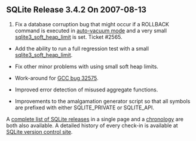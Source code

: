 ## SQLite Release 3\.4\.2 On 2007\-08\-13

1. Fix a database corruption bug that might occur if a ROLLBACK command
is executed in [auto\-vacuum mode](../pragma.html#pragma_auto_vacuum)
and a very small [sqlite3\_soft\_heap\_limit](../c3ref/soft_heap_limit.html) is set.
Ticket \#2565\.

- Add the ability to run a full regression test with a small
[sqlite3\_soft\_heap\_limit](../c3ref/soft_heap_limit.html).

- Fix other minor problems with using small soft heap limits.

- Work\-around for
[GCC bug 32575](http://gcc.gnu.org/bugzilla/show_bug.cgi?id=32575).

- Improved error detection of misused aggregate functions.

- Improvements to the amalgamation generator script so that all symbols
are prefixed with either SQLITE\_PRIVATE or SQLITE\_API.



A [complete list of SQLite releases](../changes.html)
 in a single page and a [chronology](../chronology.html) are both also available.
 A detailed history of every
 check\-in is available at
 [SQLite version control site](https://www.sqlite.org/src/timeline).


